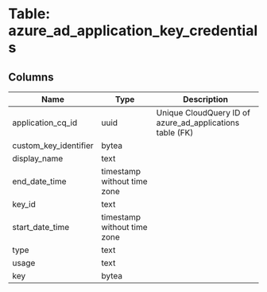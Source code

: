 
# Table: azure_ad_application_key_credentials

## Columns
| Name        | Type           | Description  |
| ------------- | ------------- | -----  |
|application_cq_id|uuid|Unique CloudQuery ID of azure_ad_applications table (FK)|
|custom_key_identifier|bytea||
|display_name|text||
|end_date_time|timestamp without time zone||
|key_id|text||
|start_date_time|timestamp without time zone||
|type|text||
|usage|text||
|key|bytea||
